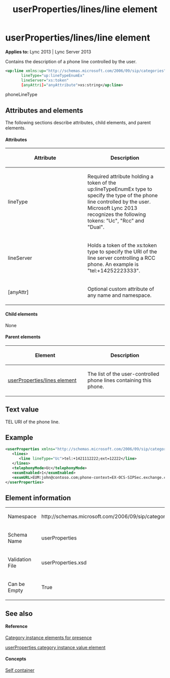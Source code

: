 ﻿---
title: userProperties/lines/line element
TOCTitle: userProperties/lines/line element
ms:assetid: 55ad992d-6e3e-4be2-a4bc-6fdfcc1ced66
ms:mtpsurl: https://msdn.microsoft.com/en-us/library/Dn438972(v=office.15)
ms:contentKeyID: 57094017
ms.date: 07/24/2014
mtps_version: v=office.15
dev_langs:
- xml
---

# userProperties/lines/line element


**Applies to:** Lync 2013 | Lync Server 2013

Contains the description of a phone line controlled by the user.

``` xml
<up:line xmlns:up="http://schemas.microsoft.com/2006/09/sip/categories" 
       lineType="up:lineTypeEnumEx" 
       lineServer="xs:token"
       [anyAttri]="anyAttribute">xs:string</up:line>
```

phoneLineType

## Attributes and elements

The following sections describe attributes, child elements, and parent elements.

#### Attributes

<table>
<colgroup>
<col style="width: 50%" />
<col style="width: 50%" />
</colgroup>
<thead>
<tr class="header">
<th><p>Attribute</p></th>
<th><p>Description</p></th>
</tr>
</thead>
<tbody>
<tr class="odd">
<td><p>lineType</p></td>
<td><p>Required attribute holding a token of the up:lineTypeEnumEx type to specify the type of the phone line controlled by the user. Microsoft Lync 2013 recognizes the following tokens: &quot;Uc&quot;, &quot;Rcc&quot; and &quot;Dual&quot;.</p></td>
</tr>
<tr class="even">
<td><p>lineServer</p></td>
<td><p>Holds a token of the xs:token type to specify the URI of the line server controlling a RCC phone. An example is &quot;tel:+14252223333&quot;.</p></td>
</tr>
<tr class="odd">
<td><p>[anyAttr]</p></td>
<td><p>Optional custom attribute of any name and namespace.</p></td>
</tr>
</tbody>
</table>


#### Child elements

None

#### Parent elements

<table>
<colgroup>
<col style="width: 50%" />
<col style="width: 50%" />
</colgroup>
<thead>
<tr class="header">
<th><p>Element</p></th>
<th><p>Description</p></th>
</tr>
</thead>
<tbody>
<tr class="odd">
<td><p><a href="userproperties-lines-element.md">userProperties/lines element</a></p></td>
<td><p>The list of the user-controlled phone lines containing this phone.</p></td>
</tr>
</tbody>
</table>


## Text value

TEL URI of the phone line.

## Example

``` xml
<userProperties xmlns="http://schemas.microsoft.com/2006/09/sip/categories">
   <lines>
      <line lineType="Uc">tel:+1421112222;ext=12222</line>
   </lines>
   <telephonyMode>Uc</telephonyMode>
   <exumEnabled>1</exumEnabled>
   <exumURL>EUM:john@contoso.com;phone-context=EX-OCS-SIPSec.exchange.contoso.com</exumURL>
</userProperties>
```

## Element information

<table>
<colgroup>
<col style="width: 50%" />
<col style="width: 50%" />
</colgroup>
<tbody>
<tr class="odd">
<td><p>Namespace</p></td>
<td><p>http://schemas.microsoft.com/2006/09/sip/categories</p></td>
</tr>
<tr class="even">
<td><p>Schema Name</p></td>
<td><p>userProperties</p></td>
</tr>
<tr class="odd">
<td><p>Validation File</p></td>
<td><p>userProperties.xsd</p></td>
</tr>
<tr class="even">
<td><p>Can be Empty</p></td>
<td><p>True</p></td>
</tr>
</tbody>
</table>


## See also

#### Reference

[Category instance elements for presence](category-instance-elements-for-presence.md)

[userProperties category instance value element](userproperties-category-instance-value-element.md)

#### Concepts

[Self container](self-container.md)

